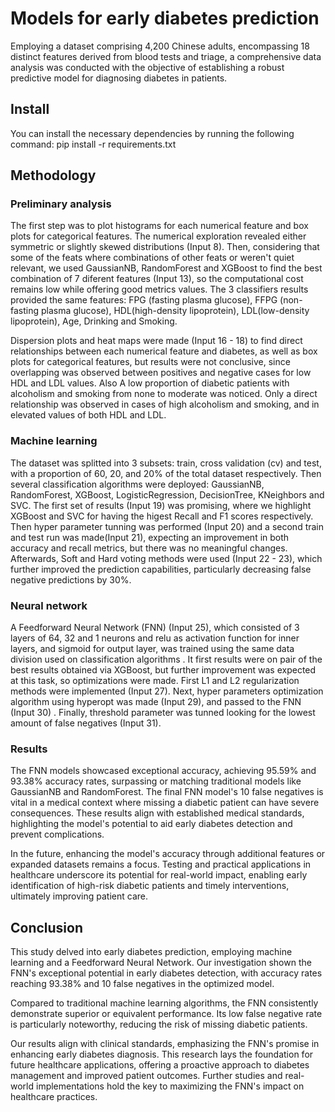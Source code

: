 # Models for early diabetes prediction

Employing a dataset comprising 4,200 Chinese adults, encompassing 18 distinct features derived from blood tests and triage, a comprehensive data analysis was conducted with the objective of establishing a robust predictive model for diagnosing diabetes in patients.
## Install
You can install the necessary dependencies by running the following command:
pip install -r requirements.txt

## Methodology

### Preliminary analysis

The first step was to plot histograms for each numerical feature and box plots for categorical features. The numerical exploration revealed either symmetric or slightly skewed distributions (Input 8). Then, considering that some of the feats where combinations of other feats or weren't quiet relevant, we used GaussianNB, RandomForest and XGBoost to find the best combination of 7 diferent features (Input 13), so the computational cost remains low while offering good metrics values. The 3 classifiers results provided the same features: FPG (fasting plasma glucose), FFPG (non-fasting plasma glucose), HDL(high-density lipoprotein), LDL(low-density lipoprotein), Age, Drinking and Smoking.

Dispersion plots and heat maps were made (Input 16 - 18) to find direct relationships between each numerical feature and diabetes, as well as box plots for categorical features, but results were not conclusive, since overlapping was observed between positives and negative cases for low HDL and LDL values. Also A low proportion of diabetic patients with alcoholism and smoking from none to moderate was noticed. Only a direct relationship was observed in cases of high alcoholism and smoking, and in elevated values of both HDL and LDL.

### Machine learning

The dataset was splitted into 3 subsets: train, cross validation (cv) and test, with a proportion of 60, 20, and 20% of the total dataset respectively. Then several classification algorithms were deployed: GaussianNB, RandomForest, XGBoost,  LogisticRegression, DecisionTree, KNeighbors and SVC. The first set of results (Input 19) was promising, where we highlight XGBoost and SVC for having the higest Recall and F1 scores respectively. Then hyper parameter tunning was performed (Input 20) and a second train and test run was made(Input 21), expecting an improvement in both accuracy and recall metrics, but there was no meaningful changes. Afterwards, Soft and Hard voting methods were used (Input 22 - 23), which further improved the prediction capabilities, particularly decreasing false negative predictions by 30%.

### Neural network

A Feedforward Neural Network (FNN) (Input 25), which consisted of 3 layers of 64, 32 and 1 neurons and relu as activation function for inner layers, and sigmoid for output layer, was trained using the same data division used on classification algorithms . It first results were on pair of the best results obtained via XGBoost, but further improvement was expected at this task, so optimizations were made. First L1 and L2 regularization methods were implemented (Input 27). Next, hyper parameters optimization algorithm using hyperopt was made (Input 29), and passed to the FNN (Input 30) . Finally, threshold parameter was tunned looking for the lowest amount of false negatives (Input 31). 

### Results

The FNN models showcased exceptional accuracy, achieving 95.59% and 93.38% accuracy rates, surpassing or matching traditional models like GaussianNB and RandomForest. The final FNN model's 10 false negatives is vital in a medical context where missing a diabetic patient can have severe consequences. These results align with established medical standards, highlighting the model's potential to aid early diabetes detection and prevent complications.

In the future, enhancing the model's accuracy through additional features or expanded datasets remains a focus. Testing and practical applications in healthcare underscore its potential for real-world impact, enabling early identification of high-risk diabetic patients and timely interventions, ultimately improving patient care.

## Conclusion

This study delved into early diabetes prediction, employing machine learning and a Feedforward Neural Network. Our investigation shown the FNN's exceptional potential in early diabetes detection, with accuracy rates reaching 93.38% and 10 false negatives in the optimized model.

Compared to traditional machine learning algorithms, the FNN consistently demonstrate superior or equivalent performance. Its low false negative rate is particularly noteworthy, reducing the risk of missing diabetic patients.

Our results align with clinical standards, emphasizing the FNN's promise in enhancing early diabetes diagnosis. This research lays the foundation for future healthcare applications, offering a proactive approach to diabetes management and improved patient outcomes. Further studies and real-world implementations hold the key to maximizing the FNN's impact on healthcare practices.
